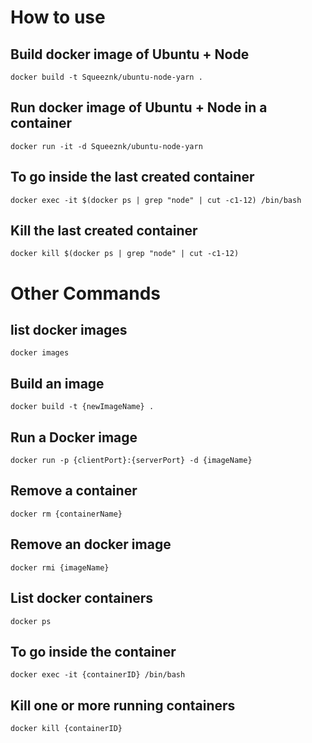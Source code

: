 # How to use

## Build docker image of Ubuntu + Node
```
docker build -t Squeeznk/ubuntu-node-yarn .
```

## Run docker image of Ubuntu + Node in a container
```
docker run -it -d Squeeznk/ubuntu-node-yarn
```

## To go inside the last created container
```
docker exec -it $(docker ps | grep "node" | cut -c1-12) /bin/bash
```

## Kill the last created container
```
docker kill $(docker ps | grep "node" | cut -c1-12)
```

# Other Commands


## list docker images
```
docker images
```

## Build an image
```
docker build -t {newImageName} .
```

## Run a Docker image
```
docker run -p {clientPort}:{serverPort} -d {imageName}
```

## Remove a container
```
docker rm {containerName}
```

## Remove an docker image
```
docker rmi {imageName}
```

## List docker containers
```
docker ps
```

## To go inside the container
```
docker exec -it {containerID} /bin/bash
```

## Kill one or more running containers
```
docker kill {containerID}
```
